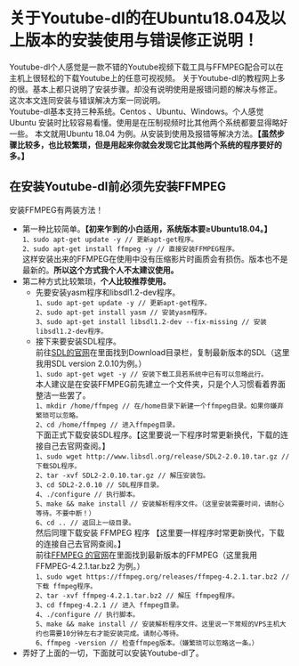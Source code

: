 # 关于Youtube-dl的在Ubuntu18.04及以上版本的安装使用与错误修正说明！
Youtube-dl个人感觉是一款不错的Youtube视频下载工具与FFMPEG配合可以在主机上很轻松的下载Youtube上的任意可视视频。
关于Youtube-dl的教程网上多的很。基本上都只说明了安装步骤。却没有说明使用是报错问题的解决与修正。
这次本文连同安装与错误解决方案一同说明。  
Youtube-dl基本支持三种系统。Centos 、Ubuntu、Windows。个人感觉Ubuntu 安装时比较容易看懂。使用是在压制视频时比其他两个系统都要显得略好一些。
本文就用Ubuntu 18.04 为例。从安装到使用及报错等解决方法。**【虽然步骤比较多，也比较繁琐，但是用起来你就会发现它比其他两个系统的程序要好的多。】**
## 在安装Youtube-dl前必须先安装FFMPEG
安装FFMPEG有两装方法！
* 第一种比较简单。**【初来乍到的小白适用，系统版本要≥Ubuntu18.04。】**  
`1、sudo apt-get update -y // 更新apt-get程序。`  
`2、sudo apt-get install ffmpeg -y // 直接安装FFMPEG程序。`  
这样安装出来的FFMPEG在使用中没有压缩影片时画质会有损伤。版本也不是最新的。**所以这个方式我个人不太建议使用。**  
* 第二种方式比较繁琐，**个人比较推荐使用。**  
  * 先要安装yasm程序和libsdl1.2-dev程序。  
`1、sudo apt-get update -y // 更新apt-get程序。`  
`2、sudo apt-get install yasm // 安装yasm程序。`  
`3、sudo apt-get install libsdl1.2-dev --fix-missing // 安装libsdl1.2-dev程序。`  
   * 接下来要安装SDL程序。  
前往[SDL的官网](http://www.libsdl.org)在里面找到Download目录栏，复制最新版本的SDL（这里我用SDL version 2.0.10为例。）  
`1、sudo apt-get wget -y // 安装下载工具若系统中已有可以忽略此行。`  
本人建议是在安装FFMPEG前先建立一个文件夹，只是个人习惯看着界面整洁一些罢了。  
`1、mkdir /home/ffmpeg // 在/home目录下新建一个ffmpeg目录。如果你嫌弃繁琐可以忽略。`  
`2、cd /home/ffmpeg // 进入ffmpeg目录。`  
下面正式下载安装SDL程序。【这里要说一下程序时常更新换代，下载的连接自己去官网查阅。】  
`1、sudo wget http://www.libsdl.org/release/SDL2-2.0.10.tar.gz // 下载SDL程序。`  
`2、tar -xvf SDL2-2.0.10.tar.gz // 解压安装包。`  
`3、cd SDL2-2.0.10 // SDL程序目录。`  
`4、./configure // 执行脚本。`  
`5、make && make install // 安装解析程序文件。（这里安装需要时间，请耐心等待。不要中断！）`  
`6、cd .. // 返回上一级目录。`  
然后同理下载安装 FFMPEG 程序 【这里要一样程序时常更新换代，下载的连接自己去官网查阅。】  
前往[FFMPEG 的官网](https://www.ffmpeg.org/download.html)在里面找到最新版本的FFMPEG（这里我用 FFMPEG-4.2.1.tar.bz2 为例。）  
`1、sudo wget https://ffmpeg.org/releases/ffmpeg-4.2.1.tar.bz2 // 下载 ffmpeg程序。`  
`2、tar -xvf ffmpeg-4.2.1.tar.bz2 // 解压 ffmpeg程序。`  
`3、cd ffmpeg-4.2.1 // 进入 ffmpeg目录。`  
`4、./configure // 执行脚本。`  
`5、make && make install // 安装解析程序文件。这里说一下常规的VPS主机大约也需要10分钟左右才能安装完成。请耐心等待。`  
`6、ffmpeg -version // 检查ffmpeg版本。（嫌繁琐可以忽略这一条。）`  
* 弄好了上面的一切，下面就可以安装Youtube-dl了。  
